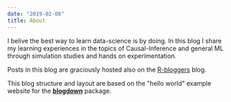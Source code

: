 ```yaml
---
date: "2019-02-08"
title: About
---
```


I belive the best way to learn data-science is by doing. In this blog I share my learning experiences in the topics of Causal-Inference and general ML through simulation studies and hands on experimentation.

Posts in this blog are graciously hosted also on the [R-bloggers](https://www.r-bloggers.com/) blog.

This blog structure and layout are based on the "hello world" example website for the [**blogdown**](https://github.com/rstudio/blogdown) package.
